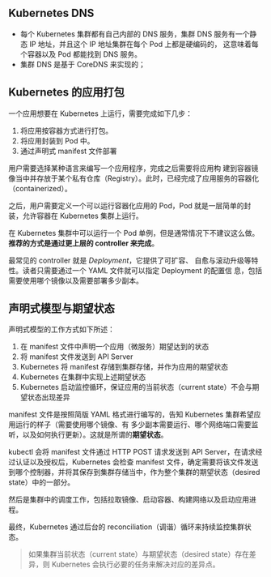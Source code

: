 
## Kubernetes DNS

+ 每个 Kubernetes 集群都有自己内部的 DNS 服务，集群 DNS 服务有一个静态 IP 地址，并且这个 IP 地址集群在每个 Pod 上都是硬编码的， 这意味着每个容器以及 Pod 都能找到 DNS 服务。
+ 集群 DNS 是基于 CoreDNS 来实现的；

## Kubernetes 的应用打包

一个应用想要在 Kubernetes 上运行，需要完成如下几步：

1. 将应用按容器方式进行打包。
2. 将应用封装到 Pod 中。
3. 通过声明式 manifest 文件部署

用户需要选择某种语言来编写一个应用程序，完成之后需要将应用构 建到容器镜像当中并存放于某个私有仓库（Registry）。此时，已经完成了应用服务的容器化（containerized）。

之后，用户需要定义一个可以运行容器化应用的 Pod，Pod 就是一层简单的封装，允许容器在 Kubernetes 集群上运行。

在 Kubernetes 集群中可以运行一个 Pod 单例，但是通常情况下不建议这么做。**推荐的方式是通过更上层的 controller 来完成**。

最常见的 controller 就是 *Deployment*，它提供了可扩容、 自愈与滚动升级等特性。读者只需要通过一个 YAML 文件就可以指定 Deployment 的配置信 息，包括需要使用哪个镜像以及需要部署多少副本。


## 声明式模型与期望状态

声明式模型的工作方式如下所述：

1. 在 manifest 文件中声明一个应用（微服务）期望达到的状态
2. 将 manifest 文件发送到 API Server
3. Kubernetes 将 manifest 存储到集群存储，并作为应用的期望状态
4. Kubernetes 在集群中实现上述期望状态
5. Kubernetes 启动监控循环，保证应用的当前状态（current state）不会与期望状态出现差异

manifest 文件是按照简版 YAML 格式进行编写的，告知 Kubernetes 集群希望应用运行的样子（需要使用哪个镜像、有 多少副本需要运行、哪个网络端口需要监听，以及如何执行更新）。这就是所谓的**期望状态**。

kubectl 会将 manifest 文件通过 HTTP POST 请求发送到 API Server，在请求经过认证以及授权后，Kubernetes 会检查 manifest 文件，确定需要将该文件发送到哪个控制器，并将其保存到集群存储当中，作为整个集群的期望状态（desired state）中的一部分。

然后是集群中的调度工作，包括拉取镜像、启动容器、构建网络以及启动应用进程。

最终，Kubernetes 通过后台的 reconciliation（调谐）循环来持续监控集群状态。

> 如果集群当前状态（current state）与期望状态（desired state）存在差异，则 Kubernetes 会执行必要的任务来解决对应的差异点。






